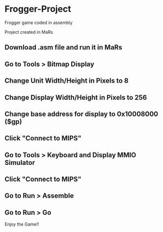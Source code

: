 # Frogger-Project
Frogger game coded in assembly

Project created in MaRs

## Download .asm file and run it in MaRs

## Go to Tools > Bitmap Display
## Change Unit Width/Height in Pixels to 8
## Change Display Width/Height in Pixels to 256
## Change base address for display to 0x10008000 ($gp)
## Click "Connect to MIPS"

## Go to Tools > Keyboard and Display MMIO Simulator
## Click "Connect to MIPS"

## Go to Run > Assemble
## Go to Run > Go

Enjoy the Game!!
